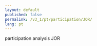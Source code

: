 ```yaml
---
layout: default
published: false
permalink: /v3_1/pt/participation/JOR/
lang: pt
---
```


participation analysis JOR
